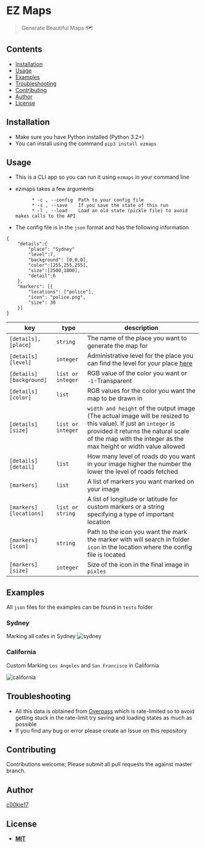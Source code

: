 # EZ Maps
> Generate Beautiful Maps 🗺

## Contents
- [Installation](#install)
- [Usage](#use)
- [Examples](#exam)
- [Troubleshooting](#tb)
- [Contributing](#cb)
- [Author](#author)
- [License](#ls)

<a name="install"></a>
## Installation
* Make sure you have Python installed (Python 3.2+)
* You can install using the command `pip3 install ezmaps`

<a name="use"></a>
## Usage
*  This is a CLI app so you can run it using `ezmaps` in your command line
* ezmaps takes a few arguments

			* -c , --config  Path to your config file
			* -s , --save    If you save the state of this run
			* -l , --load	 Load an old state (pickle file) to avoid makes calls to the API

* The config file is in the `json` format and has the following information
````
{
	"details":{
		"place": "Sydney"
		"level":7,
		"background": [0,0,0],
	    "color":[255,255,255],
	    "size":[2500,1800],
		"detail":6
	},
	"markers": [{
		"locations": ["police"],
		"icon": "police.png",
		"size": 30
	}]
}
````

|key|type|description|
|----|----|----|
|`[details],[place]`|`string`| The name of the place you want to generate the map for
|`[details][level]`|`integer`|Administrative level for the place you can find the level for your place [here]([https://wiki.openstreetmap.org/wiki/Tag:boundary%3Dadministrative#10_admin_level_values_for_specific_countries](https://wiki.openstreetmap.org/wiki/Tag:boundary%3Dadministrative#10_admin_level_values_for_specific_countries))
|`[details][background]`|`list or integer`|RGB value of the color you want or `-1`-Transparent
|`[details][color]`|`list`|RGB values for the color you want the map to be drawn in
|`[details][size]`|`list or integer`|`width and height` of the output image (The actual image will be resized to this value). If just an `integer` is provided it returns the natural scale of the map with the integer as the max height or width value allowed
|`[details][detail]`|`list`|How many level of roads do you want in your image higher the number the lower the level of roads fetched
|`[markers]`|`list`|A list of markers you want marked on your image
|`[markers][locations]`|`list or string`|A list of longitude or latitude for custom markers or a string specifying a type of important location
|`[markers][icon]`|`string`|Path to the icon you want the mark the marker with will search in folder `icon` in the location where the config file is located
|`[markers][size]`|`integer`|Size of the icon in the final image in `pixles`

<a name="exam"></a>
## Examples
All `json` files for the examples can be found in `tests` folder

### Sydney
Marking all cafes in Sydney
![sydney](https://user-images.githubusercontent.com/10531093/73243416-74afc980-41cd-11ea-8a28-d0aace2914c1.png)


### California
Custom Marking `Los Angeles` and `San Francisco` in California

![california](https://user-images.githubusercontent.com/10531093/73245150-9448f100-41d1-11ea-9da7-dc6b30258cf5.png)


<a name="tb"></a>
## Troubleshooting

- All this data is obtained from [Overpass]([https://wiki.openstreetmap.org/wiki/Overpass_API](https://wiki.openstreetmap.org/wiki/Overpass_API)) which is rate-limited so to avoid getting stuck in the rate-limit try saving and loading states as much as possible
-  If you find any bug or error please create an Issue on this repository


<a name="cb"></a>
## Contributing
Contributions welcome;
Please submit all pull requests the against master branch.

<a name="auth"></a>
## Author
[c00kie17]([https://github.com/c00kie17](https://github.com/c00kie17))

<a name="ls"></a>
## License
 - [**MIT**](http://opensource.org/licenses/MIT)


